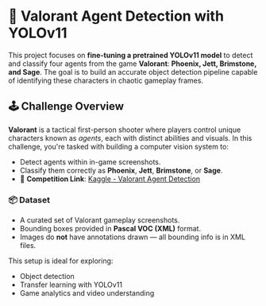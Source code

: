 # 🎯 Valorant Agent Detection with YOLOv11

This project focuses on **fine-tuning a pretrained YOLOv11 model** to detect and classify four agents from the game **Valorant**: **Phoenix, Jett, Brimstone, and Sage**. The goal is to build an accurate object detection pipeline capable of identifying these characters in chaotic gameplay frames.

## 🕹️ Challenge Overview

**Valorant** is a tactical first-person shooter where players control unique characters known as _agents_, each with distinct abilities and visuals. In this challenge, you're tasked with building a computer vision system to:

- Detect agents within in-game screenshots.
- Classify them correctly as **Phoenix**, **Jett**, **Brimstone**, or **Sage**.
- 🔗 **Competition Link**: [Kaggle - Valorant Agent Detection](https://www.kaggle.com/competitions/valorant-agent-detection/overview)

### 📦 Dataset

- A curated set of Valorant gameplay screenshots.
- Bounding boxes provided in **Pascal VOC (XML)** format.
- Images do **not** have annotations drawn — all bounding info is in XML files.

This setup is ideal for exploring:
- Object detection
- Transfer learning with YOLOv11
- Game analytics and video understanding
